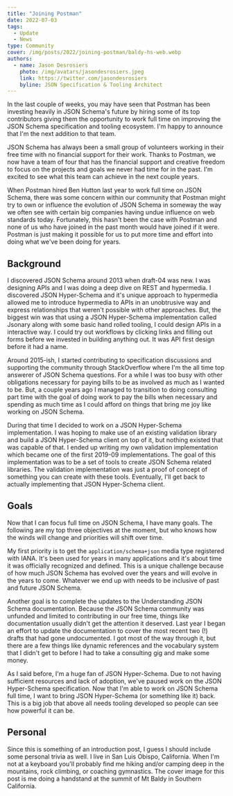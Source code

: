 ```yaml
---
title: "Joining Postman"
date: 2022-07-03
tags:
  - Update
  - News
type: Community
cover: /img/posts/2022/joining-postman/baldy-hs-web.webp
authors:
  - name: Jason Desrosiers
    photo: /img/avatars/jasondesrosiers.jpeg
    link: https://twitter.com/jasondesrosiers
    byline: JSON Specification & Tooling Architect
---
```


In the last couple of weeks, you may have seen that Postman has been investing
heavily in JSON Schema\'s future by hiring some of its top contributors giving
them the opportunity to work full time on improving the JSON Schema
specification and tooling ecosystem. I'm happy to announce that I'm the next
addition to that team.

JSON Schema has always been a small group of volunteers working in their free
time with no financial support for their work. Thanks to Postman, we now have a
team of four that has the financial support and creative freedom to focus on the
projects and goals we never had time for in the past. I'm excited to see what
this team can achieve in the next couple years.

When Postman hired Ben Hutton last year to work full time on JSON Schema, there
was some concern within our community that Postman might try to own or influence
the evolution of JSON Schema in someway the way we often see with certain big
companies having undue influence on web standards today. Fortunately, this
hasn't been the case with Postman and none of us who have joined in the past
month would have joined if it were. Postman is just making it possible for us to
put more time and effort into doing what we've been doing for years.

## Background

I discovered JSON Schema around 2013 when draft-04 was new. I was designing APIs
and I was doing a deep dive on REST and hypermedia. I discovered JSON
Hyper-Schema and it's unique approach to hypermedia allowed me to introduce
hypermedia to APIs in an unobtrusive way and express relationships that weren't
possible with other approaches. But, the biggest win was that using a JSON
Hyper-Schema implementation called Jsonary along with some basic hand rolled
tooling, I could design APIs in a interactive way. I could try out workflows by
clicking links and filling out forms before we invested in building anything
out. It was API first design before it had a name.

Around 2015-ish, I started contributing to specification discussions and
supporting the community through StackOverflow where I'm the all time top
answerer of JSON Schema questions. For a while I was too busy with other
obligations necessary for paying bills to be as involved as much as I wanted to
be. But, a couple years ago I managed to transition to doing consulting part
time with the goal of doing work to pay the bills when necessary and spending as
much time as I could afford on things that bring me joy like working on JSON
Schema.

During that time I decided to work on a JSON Hyper-Schema implementation. I was
hoping to make use of an existing validation library and build a JSON
Hyper-Schema client on top of it, but nothing existed that was capable of that.
I ended up writing my own validation implementation which became one of the
first 2019-09 implementations. The goal of this implementation was to be a set
of tools to create JSON Schema related libraries. The validation implementation
was just a proof of concept of something you can create with these tools.
Eventually, I'll get back to actually implementing that JSON Hyper-Schema
client.

## Goals

Now that I can focus full time on JSON Schema, I have many goals. The following
are my top three objectives at the moment, but who knows how the winds will
change and priorities will shift over time.

My first priority is to get the `application/schema+json` media type registered
with IANA. It's been used for years in many applications and it's about time it
was officially recognized and defined. This is a unique challenge because of how
much JSON Schema has evolved over the years and will evolve in the years to
come. Whatever we end up with needs to be inclusive of past and future JSON
Schema.

Another goal is to complete the updates to the Understanding JSON Schema
documentation. Because the JSON Schema community was unfunded and limited to
contributing in our free time, things like documentation usually didn't get the
attention it deserved. Last year I began an effort to update the documentation
to cover the most recent two (!) drafts that had gone undocumented. I got most
of the way through it, but there are a few things like dynamic references
and the vocabulary system that I didn't get to before I had to take a consulting
gig and make some money.

As I said before, I'm a huge fan of JSON Hyper-Schema. Due to not having
sufficient resources and lack of adoption, we've paused work on the JSON
Hyper-Schema specification. Now that I'm able to work on JSON Schema full time,
I want to bring JSON Hyper-Schema (or something like it) back. This is a big job
that above all needs tooling developed so people can see how powerful it can be.

## Personal

Since this is something of an introduction post, I guess I should include some
personal trivia as well. I live in San Luis Obispo, California. When I'm not at
a keyboard you'll probably find me hiking and/or camping deep in the mountains,
rock climbing, or coaching gymnastics. The cover image for this post is me doing
a handstand at the summit of Mt Baldy in Southern California.
